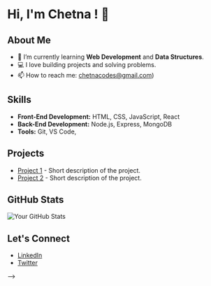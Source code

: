 # Hi, I'm Chetna ! 👋

## About Me
- 🌱 I’m currently learning **Web Development** and **Data Structures**.
- 💻 I love building projects and solving problems.
- 📫 How to reach me: chetnacodes@gmail.com)

## Skills
- **Front-End Development:** HTML, CSS, JavaScript, React
- **Back-End Development:** Node.js, Express, MongoDB
- **Tools:** Git, VS Code,

## Projects
- [Project 1](#) - Short description of the project.
- [Project 2](#) - Short description of the project.

## GitHub Stats
![Your GitHub Stats](https://github-readme-stats.vercel.app/api?username=Chetnaserene&show_icons=true&theme=radical)

## Let's Connect
- [LinkedIn](#)
- [Twitter](#)













-->
